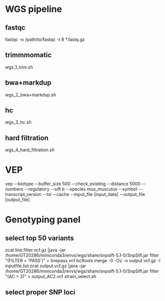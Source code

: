 # WGS pipeline

## fastqc
fastqc -o /path/to/fastqc -t 8 *.fastq.gz

## trimmmomatic
wgs_1_trim.sh

## bwa+markdup
wgs_2_bwa+markdup.sh

## hc
wgs_3_hc.sh

## hard filtration
wgs_4_hard_filtration.sh

# VEP
vep --biotype --buffer_size 500 --check_existing --distance 5000 --numbers --regulatory --sift b --species mus_musculus --symbol --transcript_version --tsl --cache --input_file [input_data] --output_file [output_file]

# Genotyping panel

## select top 50 variants
zcat line.filter.vcf.gz |java -jar /home/GT20286/miniconda3/envs/wgs/share/snpsift-5.1-0/SnpSift.jar filter "(FILTER = 'PASS')" > linepass.vcf
bcftools merge -0 -Oz -o output.vcf.gz -l inputfile.list
zcat output.vcf.gz |java -jar /home/GT20286/miniconda3/envs/wgs/share/snpsift-5.1-0/SnpSift.jar filter "(AC = 2)" > output_AC2.vcf
strain_select.sh

## select proper SNP loci
